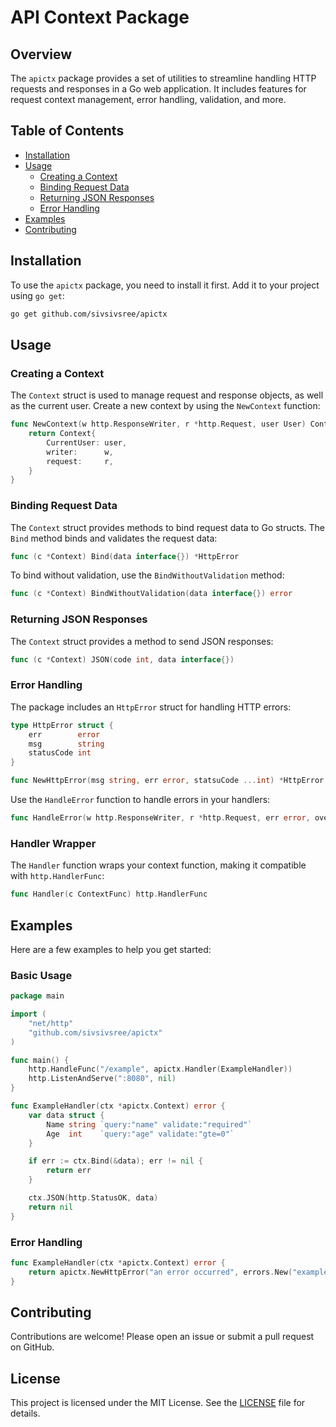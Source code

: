 # API Context Package

## Overview

The `apictx` package provides a set of utilities to streamline handling HTTP requests and responses in a Go web application. It includes features for request context management, error handling, validation, and more.

## Table of Contents

- [Installation](#installation)
- [Usage](#usage)
  - [Creating a Context](#creating-a-context)
  - [Binding Request Data](#binding-request-data)
  - [Returning JSON Responses](#returning-json-responses)
  - [Error Handling](#error-handling)
- [Examples](#examples)
- [Contributing](#contributing)

## Installation

To use the `apictx` package, you need to install it first. Add it to your project using `go get`:

```bash
go get github.com/sivsivsree/apictx
```

## Usage

### Creating a Context

The `Context` struct is used to manage request and response objects, as well as the current user. Create a new context by using the `NewContext` function:

```go
func NewContext(w http.ResponseWriter, r *http.Request, user User) Context {
    return Context{
        CurrentUser: user,
        writer:      w,
        request:     r,
    }
}
```

### Binding Request Data

The `Context` struct provides methods to bind request data to Go structs. The `Bind` method binds and validates the request data:

```go
func (c *Context) Bind(data interface{}) *HttpError
```

To bind without validation, use the `BindWithoutValidation` method:

```go
func (c *Context) BindWithoutValidation(data interface{}) error
```

### Returning JSON Responses

The `Context` struct provides a method to send JSON responses:

```go
func (c *Context) JSON(code int, data interface{})
```

### Error Handling

The package includes an `HttpError` struct for handling HTTP errors:

```go
type HttpError struct {
    err        error
    msg        string
    statusCode int
}

func NewHttpError(msg string, err error, statsuCode ...int) *HttpError
```

Use the `HandleError` function to handle errors in your handlers:

```go
func HandleError(w http.ResponseWriter, r *http.Request, err error, overRideStatusCode ...int)
```

### Handler Wrapper

The `Handler` function wraps your context function, making it compatible with `http.HandlerFunc`:

```go
func Handler(c ContextFunc) http.HandlerFunc
```

## Examples

Here are a few examples to help you get started:

### Basic Usage

```go
package main

import (
    "net/http"
    "github.com/sivsivsree/apictx"
)

func main() {
    http.HandleFunc("/example", apictx.Handler(ExampleHandler))
    http.ListenAndServe(":8080", nil)
}

func ExampleHandler(ctx *apictx.Context) error {
    var data struct {
        Name string `query:"name" validate:"required"`
        Age  int    `query:"age" validate:"gte=0"`
    }

    if err := ctx.Bind(&data); err != nil {
        return err
    }

    ctx.JSON(http.StatusOK, data)
    return nil
}
```

### Error Handling

```go
func ExampleHandler(ctx *apictx.Context) error {
    return apictx.NewHttpError("an error occurred", errors.New("example error"), http.StatusInternalServerError)
}
```

## Contributing

Contributions are welcome! Please open an issue or submit a pull request on GitHub.

## License

This project is licensed under the MIT License. See the [LICENSE](LICENSE) file for details.
